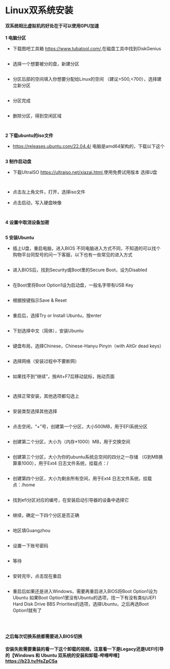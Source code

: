 # Linux双系统安装

#### 双系统相比虚拟机的好处在于可以使用GPU加速

**1 电脑分区**

* 下载图吧工具箱
<https://www.tubatool.com/>,在磁盘工具中找到DiskGenius

<figure><img src="../.gitbook/assets/Linux双系统安装picture/image1.png" alt=""><figcaption></figcaption></figure>

* 选择一个想要被分的盘，新建分区

<figure><img src="../.gitbook/assets/Linux双系统安装picture/image2.png" alt=""><figcaption></figcaption></figure>

* 分区后部的空间填入你想要分配给Linux的空间
（建议&gt;500,&lt;700），选择建立新分区

<figure><img src="../.gitbook/assets/Linux双系统安装picture/image3.png" alt=""><figcaption></figcaption></figure>

* 分区完成

<figure><img src="../.gitbook/assets/Linux双系统安装picture/image4.png" alt=""><figcaption></figcaption></figure>

* 删除分区，得到空闲区域

<figure><img src="../.gitbook/assets/Linux双系统安装picture/image5.png" alt=""><figcaption></figcaption></figure>

<figure><img src="../.gitbook/assets/Linux双系统安装picture/image6.png" alt=""><figcaption></figcaption></figure>

**2 下载ubuntu的iso文件**
* <https://releases.ubuntu.com/22.04.4/>
电脑是amd64架构的，下载以下这个

<figure><img src="../.gitbook/assets/Linux双系统安装picture/image7.png" alt=""><figcaption></figcaption></figure>

**3 制作启动盘**

* 下载UltraISO
<https://ultraiso.net/xiazai.html>,使用免费试用版本
选择U盘

<figure><img src="../.gitbook/assets/Linux双系统安装picture/image8.png" alt=""><figcaption></figcaption></figure>

<figure><img src="../.gitbook/assets/Linux双系统安装picture/image9.png" alt=""><figcaption></figcaption></figure>

* 点击左上角文件，打开，选择iso文件

* 点击启动，写入硬盘映像

<figure><img src="../.gitbook/assets/Linux双系统安装picture/image10.png" alt=""><figcaption></figcaption></figure>

<figure><img src="../.gitbook/assets/Linux双系统安装picture/image11.png" alt=""><figcaption></figcaption></figure>

**4 设置中取消设备加密**

<figure><img src="../.gitbook/assets/Linux双系统安装picture/image12.png" alt=""><figcaption></figcaption></figure>

**5 安装Ubuntu**

* 插上U盘，重启电脑，进入BIOS
不同电脑进入方式不同，不知道的可以找个购物平台同型号的问一下客服，以下也有一些常见的进入方式

<figure><img src="../.gitbook/assets/Linux双系统安装picture/image13.png" alt=""><figcaption></figcaption></figure>

* 进入BIOS后，找到Security或Boot里的Secure Boot，设为Disabled

<figure><img src="../.gitbook/assets/Linux双系统安装picture/image14.png" alt=""><figcaption></figcaption></figure>

* 在Boot里将Boot Option1设为启动盘，一般名字带有USB Key

<figure><img src="../.gitbook/assets/Linux双系统安装picture/image15.png" alt=""><figcaption></figcaption></figure>

* 根据按键指示Save & Reset

<figure><img src="../.gitbook/assets/Linux双系统安装picture/image16.png" alt=""><figcaption></figcaption></figure>

* 重启后，选择Try or Install Ubuntu，按enter

<figure><img src="../.gitbook/assets/Linux双系统安装picture/image17.png" alt=""><figcaption></figcaption></figure>

* 下划选择中文（简体），安装Ubuntu

<figure><img src="../.gitbook/assets/Linux双系统安装picture/image18.png" alt=""><figcaption></figcaption></figure>

* 键盘布局，选择Chinese，Chinese-Hanyu Pinyin（with AltGr dead keys）

<figure><img src="../.gitbook/assets/Linux双系统安装picture/image19.png" alt=""><figcaption></figcaption></figure>

* 选择网络（安装过程中不要断网）

<figure><img src="../.gitbook/assets/Linux双系统安装picture/image20.png" alt=""><figcaption></figcaption></figure>

* 如果找不到“继续”，按Alt+F7后移动鼠标，拖动页面

<figure><img src="../.gitbook/assets/Linux双系统安装picture/image21.png" alt=""><figcaption></figcaption></figure>

<figure><img src="../.gitbook/assets/Linux双系统安装picture/image22.png" alt=""><figcaption></figcaption></figure>

* 选择正常安装，其他选项都勾选上

<figure><img src="../.gitbook/assets/Linux双系统安装picture/image23.png" alt=""><figcaption></figcaption></figure>

* 安装类型选择其他选择

<figure><img src="../.gitbook/assets/Linux双系统安装picture/image24.png" alt=""><figcaption></figcaption></figure>

* 点击空闲，“+”号，创建第一个分区，大小500MB，用于EFI系统分区

<figure><img src="../.gitbook/assets/Linux双系统安装picture/image25.png" alt=""><figcaption></figcaption></figure>

* 创建第二个分区，大小为（内存\*1000）MB，用于交换空间

<figure><img src="../.gitbook/assets/Linux双系统安装picture/image26.png" alt=""><figcaption></figcaption></figure>

* 创建第三个分区，大小为你的ubuntu系统总空间的四分之一存储
（G到MB换算乘1000），用于Ext4 日志文件系统，挂载点：/

<figure><img src="../.gitbook/assets/Linux双系统安装picture/image27.png" alt=""><figcaption></figcaption></figure>

* 创建第四个分区，大小为剩余所有空间，用于Ext4 日志文件系统，挂载点：/home

<figure><img src="../.gitbook/assets/Linux双系统安装picture/image28.png" alt=""><figcaption></figcaption></figure>

* 找到efi分区对应的编号，在安装启动引导器的设备中选择它

<figure><img src="../.gitbook/assets/Linux双系统安装picture/image29.png" alt=""><figcaption></figcaption></figure>

* 继续，确定一下四个分区是否正确

<figure><img src="../.gitbook/assets/Linux双系统安装picture/image30.png" alt=""><figcaption></figcaption></figure>

* 地区填Guangzhou

<figure><img src="../.gitbook/assets/Linux双系统安装picture/image31.png" alt=""><figcaption></figcaption></figure>

* 设置一下账号密码

<figure><img src="../.gitbook/assets/Linux双系统安装picture/image32.png" alt=""><figcaption></figcaption></figure>

* 等待

<figure><img src="../.gitbook/assets/Linux双系统安装picture/image33.png" alt=""><figcaption></figcaption></figure>

* 安转完毕，点击现在重启

<figure><img src="../.gitbook/assets/Linux双系统安装picture/image34.png" alt=""><figcaption></figcaption></figure>

* 重启后如果还是进入Windows，需要再重启进入BIOS将Boot Option1设为Ubuntu
如果Boot Option1里没有Ubuntu的选项，找一下有没有类似UEFI Hard Disk Drive BBS Priorities的选项，选择Ubuntu，之后再选Boot Option1就有了

<figure><img src="../.gitbook/assets/Linux双系统安装picture/image35.png" alt=""><figcaption></figcaption></figure>

<figure><img src="../.gitbook/assets/Linux双系统安装picture/image36.png" alt=""><figcaption></figcaption></figure>

<figure><img src="../.gitbook/assets/Linux双系统安装picture/image37.png" alt=""><figcaption></figcaption></figure>

#### 之后每次切换系统都需要进入BIOS切换

#### 安装失败需要重装的看一下这个卸载的视频，注意看一下是Legacy还是UEFI引导的【Windows 和 Ubuntu 双系统的安装和卸载-哔哩哔哩】 https://b23.tv/HsZpCSa